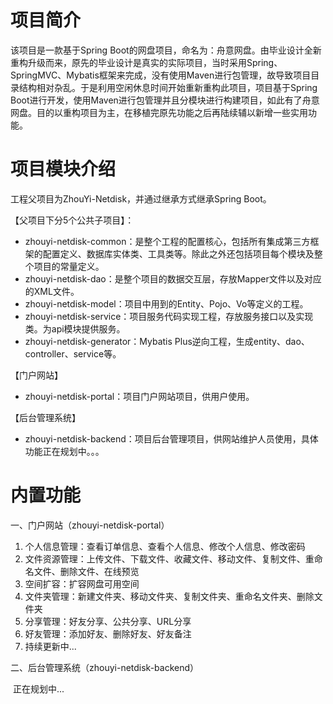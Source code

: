 # 项目简介

该项目是一款基于Spring Boot的网盘项目，命名为：舟意网盘。由毕业设计全新重构升级而来，原先的毕业设计是真实的实际项目，当时采用Spring、SpringMVC、Mybatis框架来完成，没有使用Maven进行包管理，故导致项目目录结构相对杂乱。于是利用空闲休息时间开始重新重构此项目，项目基于Spring Boot进行开发，使用Maven进行包管理并且分模块进行构建项目，如此有了舟意网盘。目的以重构项目为主，在移植完原先功能之后再陆续辅以新增一些实用功能。

# 项目模块介绍

工程父项目为ZhouYi-Netdisk，并通过继承方式继承Spring Boot。

【父项目下分5个公共子项目】：

- zhouyi-netdisk-common：是整个工程的配置核心，包括所有集成第三方框架的配置定义、数据库实体类、工具类等。除此之外还包括项目每个模块及整个项目的常量定义。
- zhouyi-netdisk-dao：是整个项目的数据交互层，存放Mapper文件以及对应的XML文件。
- zhouyi-netdisk-model：项目中用到的Entity、Pojo、Vo等定义的工程。
- zhouyi-netdisk-service：项目服务代码实现工程，存放服务接口以及实现类。为api模块提供服务。
- zhouyi-netdisk-generator：Mybatis Plus逆向工程，生成entity、dao、controller、service等。

【门户网站】

- zhouyi-netdisk-portal：项目门户网站项目，供用户使用。

【后台管理系统】

- zhouyi-netdisk-backend：项目后台管理项目，供网站维护人员使用，具体功能正在规划中。。。

# 内置功能

一、门户网站（zhouyi-netdisk-portal）

1. 个人信息管理：查看订单信息、查看个人信息、修改个人信息、修改密码
2. 文件资源管理：上传文件、下载文件、收藏文件、移动文件、复制文件、重命名文件、删除文件、在线预览
3. 空间扩容：扩容网盘可用空间
4. 文件夹管理：新建文件夹、移动文件夹、复制文件夹、重命名文件夹、删除文件夹
5. 分享管理：好友分享、公共分享、URL分享
6. 好友管理：添加好友、删除好友、好友备注
7. 持续更新中...

二、后台管理系统（zhouyi-netdisk-backend）

​	正在规划中...	



